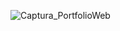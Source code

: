 ![Captura_PortfolioWeb](https://github.com/MarianelaCortina/MyPortfolioWeb/assets/73797352/31ea2874-7aca-41c9-91d1-cb0ecc2192d2)
